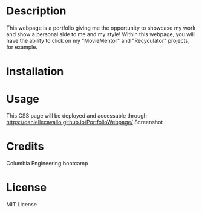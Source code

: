 # Description
This webpage is a portfolio giving me the oppertunity to showcase my work and show a personal side to me and my style! Within this webpage, you will have the ability to click on my "MovieMentor" and "Recyculator" projects, for example.

# Installation

# Usage
This CSS page will be deployed and accessable through 
https://daniellecavallo.github.io/PortfolioWebpage/
Screenshot 


# Credits

Columbia Engineering bootcamp 

# License
MIT License